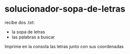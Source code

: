 # solucionador-sopa-de-letras
recibe dos .txt:
- la sopa de letras
- las palabras a buscar

Imprime en la consola las letras junto con sus coordenadas
